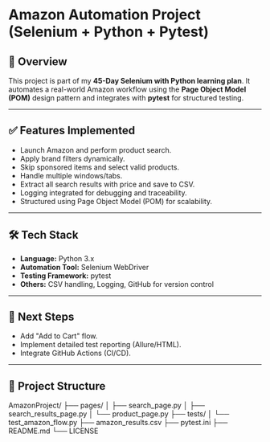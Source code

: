 # Amazon Automation Project (Selenium + Python + Pytest)

## 📌 Overview
This project is part of my **45-Day Selenium with Python learning plan**. It automates a real-world Amazon workflow using the **Page Object Model (POM)** design pattern and integrates with **pytest** for structured testing.

---

## ✅ Features Implemented
- Launch Amazon and perform product search.
- Apply brand filters dynamically.
- Skip sponsored items and select valid products.
- Handle multiple windows/tabs.
- Extract all search results with price and save to CSV.
- Logging integrated for debugging and traceability.
- Structured using Page Object Model (POM) for scalability.

---

## 🛠️ Tech Stack
- **Language:** Python 3.x  
- **Automation Tool:** Selenium WebDriver  
- **Testing Framework:** pytest  
- **Others:** CSV handling, Logging, GitHub for version control

---

## 🚀 Next Steps
- Add "Add to Cart" flow.
- Implement detailed test reporting (Allure/HTML).
- Integrate GitHub Actions (CI/CD).

---

## 📂 Project Structure

AmazonProject/
├── pages/
│ ├── search_page.py
│ ├── search_results_page.py
│ └── product_page.py
├── tests/
│ └── test_amazon_flow.py
├── amazon_results.csv
├── pytest.ini
├── README.md
└── LICENSE